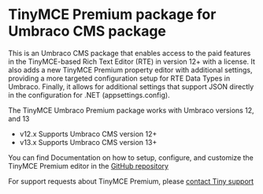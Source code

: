 # TinyMCE Premium package for Umbraco CMS package
This is an Umbraco CMS package that enables access to the paid features in the TinyMCE-based Rich Text Editor (RTE) in version 12+ with a license. It also adds a new TinyMCE Premium property editor with additional settings, providing a more targeted configuration setup for RTE Data Types in Umbraco. Finally, it allows for additional settings that support JSON directly in the configuration for .NET (appsettings.config).

The TinyMCE Umbraco Premium package works with Umbraco versions 12, and 13

* v12.x Supports Umbraco CMS version 12+
* v13.x Supports Umbraco CMS version 13+

You can find Documentation on how to setup, configure, and customize the TinyMCE Premium editor in the [GitHub repository](https://github.com/ProWorksCorporation/TinyMCE-Umbraco/tree/v13/main)

For support requests about TinyMCE Premium, please [contact Tiny support](https://support.tiny.cloud/)